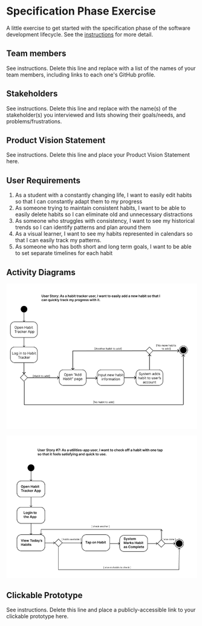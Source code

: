 # Specification Phase Exercise

A little exercise to get started with the specification phase of the software development lifecycle. See the [instructions](instructions.md) for more detail.

## Team members

See instructions. Delete this line and replace with a list of the names of your team members, including links to each one's GitHub profile.

## Stakeholders

See instructions. Delete this line and replace with the name(s) of the stakeholder(s) you interviewed and lists showing their goals/needs, and problems/frustrations.

## Product Vision Statement

See instructions. Delete this line and place your Product Vision Statement here.

## User Requirements

1. As a student with a constantly changing life, I want to easily edit habits so that I can constantly adapt them to my progress 
2. As someone trying to maintain consistent habits, I want to be able to easily delete habits so I can eliminate old and unnecessary distractions
3. As someone who struggles with consistency, I want to see my historical trends so I can identify patterns and plan around them
4. As a visual learner, I want to see my habits represented in calendars so that I can easily track my patterns.
5. As someone who has both short and long term goals, I want to be able to set separate timelines for each habit

## Activity Diagrams

![UML diagram for adding a habit](add_habit_UML.png)

![UML diagram for checking off a habit](check_habit_UML.png)

## Clickable Prototype

See instructions. Delete this line and place a publicly-accessible link to your clickable prototype here.
